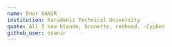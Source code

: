 ```yaml
---
name: Onur SANIR
institution: Karadeniz Technical University
quote: All I see blonde, brunette, redhead. -Cypher
github_user: osanir
---
```

